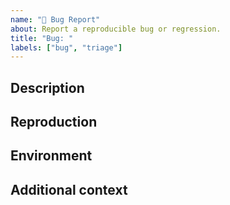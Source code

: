 ```yaml
---
name: "🐛 Bug Report"
about: Report a reproducible bug or regression.
title: "Bug: "
labels: ["bug", "triage"]
---
```


## Description

<!--
  Please provide a clear and concise description of what the bug is with the current and expected behavior(s). Include
  screenshots if needed. Please test using the latest version of the relevant package to make sure your issue has not already been fixed.
-->

## Reproduction

<!--
  Issues without reproduction steps or code examples may be immediately closed as not actionable. Your bug will get fixed much faster if we can run your code. You may provide a screenshot of the application if you think it is relevant to your bug report. Here are some tips for providing a minimal example: https://stackoverflow.com/help/mcve.
-->

## Environment

<!--
  Please provide the environment you discovered this bug in.
  It must include following informations:
    - OS [eg. Android, iOS, mac OS, Windows, ...]
    - Browser [eg. Chrome@110, Safari@16, ...]
-->

## Additional context

<!--
  Add any other context about the problem (eg. issue URL, related issues, documentation, etc...)
-->
